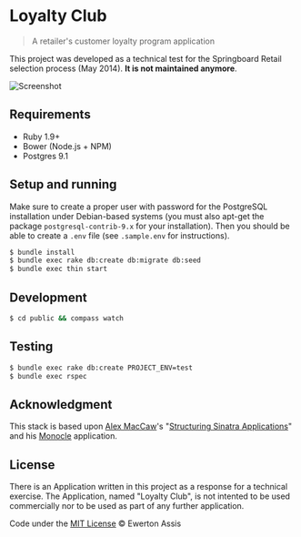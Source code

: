 # Loyalty Club

> A retailer's customer loyalty program application

This project was developed as a technical test for the Springboard Retail selection process (May 2014).
**It is not maintained anymore**.

![Screenshot](http://earaujoassis.github.io/loyalty-club/screenshot.png)

## Requirements

 * Ruby 1.9+
 * Bower (Node.js + NPM)
 * Postgres 9.1

## Setup and running

Make sure to create a proper user with password for the PostgreSQL installation under Debian-based systems
(you must also apt-get the package `postgresql-contrib-9.x` for your installation). Then you should be
able to create a `.env` file (see `.sample.env` for instructions).

  ```sh
  $ bundle install
  $ bundle exec rake db:create db:migrate db:seed
  $ bundle exec thin start
  ```

## Development

  ```sh
  $ cd public && compass watch
  ```

## Testing

  ```sh
  $ bundle exec rake db:create PROJECT_ENV=test
  $ bundle exec rspec
  ```

## Acknowledgment

This stack is based upon [Alex MacCaw](https://twitter.com/maccaw)'s
"[Structuring Sinatra Applications](http://blog.sourcing.io/structuring-sinatra)" and his
[Monocle](https://github.com/maccman/monocle) application.

## License

There is an Application written in this project as a response for a technical exercise. The Application,
named "Loyalty Club", is not intented to be used commercially nor to be used as part of any further
application.

Code under the [MIT License](http://earaujoassis.mit-license.org/) &copy; Ewerton Assis

